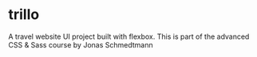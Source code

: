 # trillo

A travel website UI project built with flexbox.
This is part of the advanced CSS & Sass course by Jonas Schmedtmann
